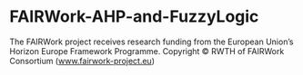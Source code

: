 # FAIRWork-AHP-and-FuzzyLogic



The FAIRWork project receives research funding from the European Union’s Horizon Europe Framework Programme.
Copyright © RWTH of FAIRWork Consortium (www.fairwork-project.eu)
